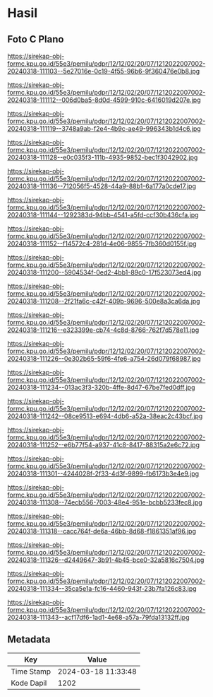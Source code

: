 # Hasil

## Foto C Plano

https://sirekap-obj-formc.kpu.go.id/55e3/pemilu/pdpr/12/12/02/20/07/1212022007002-20240318-111103--5e27016e-0c19-4f55-96b6-9f360476e0b8.jpg

https://sirekap-obj-formc.kpu.go.id/55e3/pemilu/pdpr/12/12/02/20/07/1212022007002-20240318-111112--006d0ba5-8d0d-4599-910c-6416019d207e.jpg

https://sirekap-obj-formc.kpu.go.id/55e3/pemilu/pdpr/12/12/02/20/07/1212022007002-20240318-111119--3748a9ab-f2e4-4b9c-ae49-996343b1d4c6.jpg

https://sirekap-obj-formc.kpu.go.id/55e3/pemilu/pdpr/12/12/02/20/07/1212022007002-20240318-111128--e0c035f3-111b-4935-9852-bec1f3042902.jpg

https://sirekap-obj-formc.kpu.go.id/55e3/pemilu/pdpr/12/12/02/20/07/1212022007002-20240318-111136--712056f5-4528-44a9-88b1-6a177a0cde17.jpg

https://sirekap-obj-formc.kpu.go.id/55e3/pemilu/pdpr/12/12/02/20/07/1212022007002-20240318-111144--1292383d-94bb-4541-a5fd-ccf30b436cfa.jpg

https://sirekap-obj-formc.kpu.go.id/55e3/pemilu/pdpr/12/12/02/20/07/1212022007002-20240318-111152--f14572c4-281d-4e06-9855-7fb360d0155f.jpg

https://sirekap-obj-formc.kpu.go.id/55e3/pemilu/pdpr/12/12/02/20/07/1212022007002-20240318-111200--5904534f-0ed2-4bb1-89c0-17f523073ed4.jpg

https://sirekap-obj-formc.kpu.go.id/55e3/pemilu/pdpr/12/12/02/20/07/1212022007002-20240318-111208--2f21fa6c-c42f-409b-9696-500e8a3ca6da.jpg

https://sirekap-obj-formc.kpu.go.id/55e3/pemilu/pdpr/12/12/02/20/07/1212022007002-20240318-111216--e323399e-cb74-4c8d-8766-762f7d578e11.jpg

https://sirekap-obj-formc.kpu.go.id/55e3/pemilu/pdpr/12/12/02/20/07/1212022007002-20240318-111226--0e302b65-59f6-4fe6-a754-26d079f68987.jpg

https://sirekap-obj-formc.kpu.go.id/55e3/pemilu/pdpr/12/12/02/20/07/1212022007002-20240318-111234--013ac3f3-320b-4ffe-8d47-67be7fed0dff.jpg

https://sirekap-obj-formc.kpu.go.id/55e3/pemilu/pdpr/12/12/02/20/07/1212022007002-20240318-111242--08ce9513-e694-4db6-a52a-38eac2c43bcf.jpg

https://sirekap-obj-formc.kpu.go.id/55e3/pemilu/pdpr/12/12/02/20/07/1212022007002-20240318-111252--e6b77f54-a937-41c8-8417-88315a2e6c72.jpg

https://sirekap-obj-formc.kpu.go.id/55e3/pemilu/pdpr/12/12/02/20/07/1212022007002-20240318-111301--4244028f-2f33-4d3f-9899-fb6173b3e4e9.jpg

https://sirekap-obj-formc.kpu.go.id/55e3/pemilu/pdpr/12/12/02/20/07/1212022007002-20240318-111308--74ecb556-7003-48e4-951e-bcbb5233fec8.jpg

https://sirekap-obj-formc.kpu.go.id/55e3/pemilu/pdpr/12/12/02/20/07/1212022007002-20240318-111318--cacc764f-de6a-46bb-8d68-f1861351af96.jpg

https://sirekap-obj-formc.kpu.go.id/55e3/pemilu/pdpr/12/12/02/20/07/1212022007002-20240318-111326--d2449647-3b91-4b45-bce0-32a5816c7504.jpg

https://sirekap-obj-formc.kpu.go.id/55e3/pemilu/pdpr/12/12/02/20/07/1212022007002-20240318-111334--35ca5e1a-fc16-4460-943f-23b7fa126c83.jpg

https://sirekap-obj-formc.kpu.go.id/55e3/pemilu/pdpr/12/12/02/20/07/1212022007002-20240318-111343--acf17df6-1ad1-4e68-a57a-79fda13132ff.jpg


## Metadata

| Key        | Value               |
| ---------- | ------------------- |
| Time Stamp | 2024-03-18 11:33:48 |
| Kode Dapil | 1202                |



